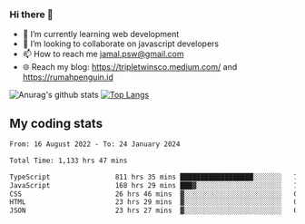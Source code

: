 ### Hi there 👋

<!--
**padepokanpenguin/padepokanpenguin** is a ✨ _special_ ✨ repository because its `README.md` (this file) appears on your GitHub profile.
-->

- 🌱 I’m currently learning  web development
- 👯 I’m looking to collaborate on javascript developers
- 📫 How to reach me jamal.psw@gmail.com
- 🌐 Reach my blog:
   https://tripletwinsco.medium.com/ and
   https://rumahpenguin.id

![Anurag's github stats](https://github-readme-stats.vercel.app/api?username=padepokanpenguin&count_private=true&disable_animations=false&show_icons=true&theme=default)
[![Top Langs](https://github-readme-stats.vercel.app/api/top-langs/?username=padepokanpenguin&theme=default&layout=compact)](https://github.com/padepokanpenguin)

## My coding stats

<!--START_SECTION:waka-->

```txt
From: 16 August 2022 - To: 24 January 2024

Total Time: 1,133 hrs 47 mins

TypeScript                811 hrs 35 mins ██████████████████░░░░░░░   71.58 %
JavaScript                168 hrs 29 mins ███▓░░░░░░░░░░░░░░░░░░░░░   14.86 %
CSS                       26 hrs 46 mins  ▓░░░░░░░░░░░░░░░░░░░░░░░░   02.36 %
HTML                      23 hrs 29 mins  ▓░░░░░░░░░░░░░░░░░░░░░░░░   02.07 %
JSON                      23 hrs 27 mins  ▓░░░░░░░░░░░░░░░░░░░░░░░░   02.07 %
```

<!--END_SECTION:waka-->


